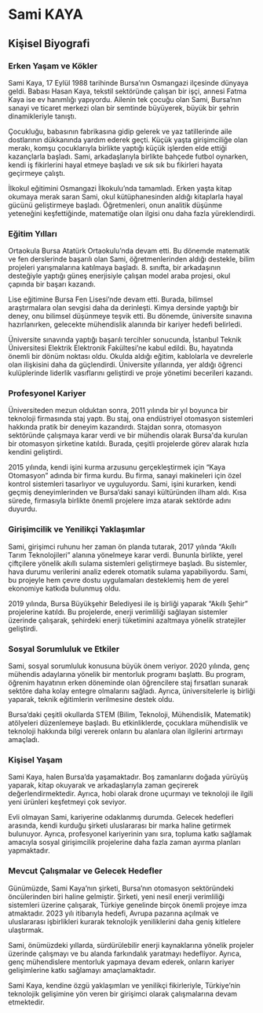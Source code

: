 # Sami KAYA

## Kişisel Biyografi

### Erken Yaşam ve Kökler

Sami Kaya, 17 Eylül 1988 tarihinde Bursa’nın Osmangazi ilçesinde dünyaya geldi. Babası Hasan Kaya, tekstil sektöründe çalışan bir işçi, annesi Fatma Kaya ise ev hanımlığı yapıyordu. Ailenin tek çocuğu olan Sami, Bursa’nın sanayi ve ticaret merkezi olan bir semtinde büyüyerek, büyük bir şehrin dinamikleriyle tanıştı.

Çocukluğu, babasının fabrikasına gidip gelerek ve yaz tatillerinde aile dostlarının dükkanında yardım ederek geçti. Küçük yaşta girişimciliğe olan merakı, komşu çocuklarıyla birlikte yaptığı küçük işlerden elde ettiği kazançlarla başladı. Sami, arkadaşlarıyla birlikte bahçede futbol oynarken, kendi iş fikirlerini hayal etmeye başladı ve sık sık bu fikirleri hayata geçirmeye çalıştı.

İlkokul eğitimini Osmangazi İlkokulu’nda tamamladı. Erken yaşta kitap okumaya merak saran Sami, okul kütüphanesinden aldığı kitaplarla hayal gücünü geliştirmeye başladı. Öğretmenleri, onun analitik düşünme yeteneğini keşfettiğinde, matematiğe olan ilgisi onu daha fazla yüreklendirdi.

### Eğitim Yılları

Ortaokula Bursa Atatürk Ortaokulu’nda devam etti. Bu dönemde matematik ve fen derslerinde başarılı olan Sami, öğretmenlerinden aldığı destekle, bilim projeleri yarışmalarına katılmaya başladı. 8. sınıfta, bir arkadaşının desteğiyle yaptığı güneş enerjisiyle çalışan model araba projesi, okul çapında bir başarı kazandı.

Lise eğitimine Bursa Fen Lisesi’nde devam etti. Burada, bilimsel araştırmalara olan sevgisi daha da derinleşti. Kimya dersinde yaptığı bir deney, onu bilimsel düşünmeye teşvik etti. Bu dönemde, üniversite sınavına hazırlanırken, gelecekte mühendislik alanında bir kariyer hedefi belirledi. 

Üniversite sınavında yaptığı başarılı tercihler sonucunda, İstanbul Teknik Üniversitesi Elektrik Elektronik Fakültesi’ne kabul edildi. Bu, hayatında önemli bir dönüm noktası oldu. Okulda aldığı eğitim, kablolarla ve devrelerle olan ilişkisini daha da güçlendirdi. Üniversite yıllarında, yer aldığı öğrenci kulüplerinde liderlik vasıflarını geliştirdi ve proje yönetimi becerileri kazandı.

### Profesyonel Kariyer

Üniversiteden mezun olduktan sonra, 2011 yılında bir yıl boyunca bir teknoloji firmasında staj yaptı. Bu staj, ona endüstriyel otomasyon sistemleri hakkında pratik bir deneyim kazandırdı. Stajdan sonra, otomasyon sektöründe çalışmaya karar verdi ve bir mühendis olarak Bursa'da kurulan bir otomasyon şirketine katıldı. Burada, çeşitli projelerde görev alarak hızla kendini geliştirdi.

2015 yılında, kendi işini kurma arzusunu gerçekleştirmek için “Kaya Otomasyon” adında bir firma kurdu. Bu firma, sanayi makineleri için özel kontrol sistemleri tasarlıyor ve uyguluyordu. Sami, işini kurarken, kendi geçmiş deneyimlerinden ve Bursa’daki sanayi kültüründen ilham aldı. Kısa sürede, firmasıyla birlikte önemli projelere imza atarak sektörde adını duyurdu.

### Girişimcilik ve Yenilikçi Yaklaşımlar

Sami, girişimci ruhunu her zaman ön planda tutarak, 2017 yılında “Akıllı Tarım Teknolojileri” alanına yönelmeye karar verdi. Bununla birlikte, yerel çiftçilere yönelik akıllı sulama sistemleri geliştirmeye başladı. Bu sistemler, hava durumu verilerini analiz ederek otomatik sulama yapabiliyordu. Sami, bu projeyle hem çevre dostu uygulamaları desteklemiş hem de yerel ekonomiye katkıda bulunmuş oldu.

2019 yılında, Bursa Büyükşehir Belediyesi ile iş birliği yaparak “Akıllı Şehir” projelerine katıldı. Bu projelerde, enerji verimliliği sağlayan sistemler üzerinde çalışarak, şehirdeki enerji tüketimini azaltmaya yönelik stratejiler geliştirdi.

### Sosyal Sorumluluk ve Etkiler

Sami, sosyal sorumluluk konusuna büyük önem veriyor. 2020 yılında, genç mühendis adaylarına yönelik bir mentorluk programı başlattı. Bu program, öğrenim hayatının erken döneminde olan öğrencilere staj fırsatları sunarak sektöre daha kolay entegre olmalarını sağladı. Ayrıca, üniversitelerle iş birliği yaparak, teknik eğitimlerin verilmesine destek oldu.

Bursa’daki çeşitli okullarda STEM (Bilim, Teknoloji, Mühendislik, Matematik) atölyeleri düzenlemeye başladı. Bu etkinliklerde, çocuklara mühendislik ve teknoloji hakkında bilgi vererek onların bu alanlara olan ilgilerini artırmayı amaçladı.

### Kişisel Yaşam

Sami Kaya, halen Bursa’da yaşamaktadır. Boş zamanlarını doğada yürüyüş yaparak, kitap okuyarak ve arkadaşlarıyla zaman geçirerek değerlendirmektedir. Ayrıca, hobi olarak drone uçurmayı ve teknoloji ile ilgili yeni ürünleri keşfetmeyi çok seviyor. 

Evli olmayan Sami, kariyerine odaklanmış durumda. Gelecek hedefleri arasında, kendi kurduğu şirketi uluslararası bir marka haline getirmek bulunuyor. Ayrıca, profesyonel kariyerinin yanı sıra, topluma katkı sağlamak amacıyla sosyal girişimcilik projelerine daha fazla zaman ayırma planları yapmaktadır.

### Mevcut Çalışmalar ve Gelecek Hedefler

Günümüzde, Sami Kaya’nın şirketi, Bursa’nın otomasyon sektöründeki öncülerinden biri haline gelmiştir. Şirketi, yeni nesil enerji verimliliği sistemleri üzerine çalışarak, Türkiye genelinde birçok önemli projeye imza atmaktadır. 2023 yılı itibarıyla hedefi, Avrupa pazarına açılmak ve uluslararası işbirlikleri kurarak teknolojik yeniliklerini daha geniş kitlelere ulaştırmak.

Sami, önümüzdeki yıllarda, sürdürülebilir enerji kaynaklarına yönelik projeler üzerinde çalışmayı ve bu alanda farkındalık yaratmayı hedefliyor. Ayrıca, genç mühendislere mentorluk yapmaya devam ederek, onların kariyer gelişimlerine katkı sağlamayı amaçlamaktadır.

Sami Kaya, kendine özgü yaklaşımları ve yenilikçi fikirleriyle, Türkiye’nin teknolojik gelişimine yön veren bir girişimci olarak çalışmalarına devam etmektedir.